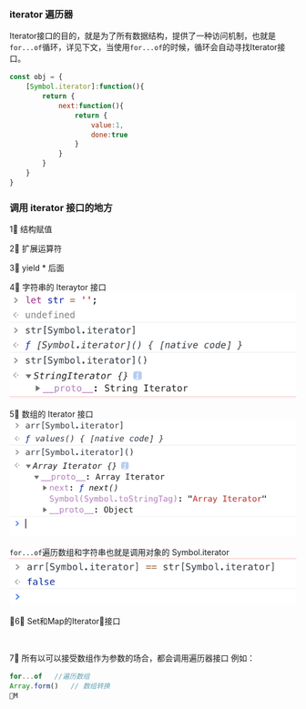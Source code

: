 ### iterator 遍历器

Iterator接口的目的，就是为了所有数据结构，提供了一种访问机制，也就是`for...of`循环，详见下文，当使用`for...of`的时候，循环会自动寻找Iterator接口。
   
```js
const obj = {
    [Symbol.iterator]:function(){
        return {
            next:function(){
                return {  
                    value:1,
                    done:true
                }
            }
        }
    }
}
```

### 调用 iterator 接口的地方
1⃣️ 结构赋值

2⃣️ 扩展运算符

3⃣️ yield * 后面

4⃣️ 字符串的 Iteraytor 接口
![](/blog_assets/iterator_str.png)

5⃣️ 数组的 Iterator 接口
![](/blog_assets/iterator_array.png)

`for...of`遍历数组和字符串也就是调用对象的 Symbol.iterator 
![](/blog_assets/iterator_compare.png)

6⃣️ Set和Map的Iterator接口
```js



```

7⃣️ 所有以可以接受数组作为参数的场合，都会调用遍历器接口
例如：
```js
for...of   //遍历数组
Array.form()   // 数组转换
M

```



